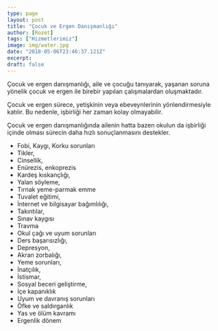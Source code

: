 ```yaml
---
type: page
layout: post
title: "Çocuk ve Ergen Danışmanlığı"
author: [Rozet]
tags: ["Hizmetlerimiz"]
image: img/water.jpg
date: "2018-05-06T23:46:37.121Z"
excerpt:
draft: false
---
```


Çocuk ve ergen danışmanlığı, aile ve çocuğu tanıyarak, yaşanan soruna yönelik çocuk ve ergen ile birebir yapılan çalışmalardan oluşmaktadır.

Çocuk ve ergen sürece, yetişkinin veya ebeveynlerinin yönlendirmesiyle katılır. Bu nedenle, işbirliği her zaman kolay olmayabilir.

Çocuk ve ergen danışmanlığında ailenin hatta bazen okulun da işbirliği içinde olması sürecin daha hızlı sonuçlanmasını destekler.

- Fobi, Kaygı, Korku sorunları
- Tikler,
- Cinsellik,
- Enürezis, enkoprezis
- Kardeş kıskançlığı,
- Yalan söyleme,
- Tırnak yeme-parmak emme
- Tuvalet eğitimi,
- İnternet ve bilgisayar bağımlılığı,
- Takıntılar,
- Sınav kaygısı
- Travma
- Okul çağı ve uyum sorunları
- Ders başarısızlığı,
- Depresyon,
- Akran zorbalığı,
- Yeme sorunları,
- İnatçılık,
- İstismar,
- Sosyal beceri geliştirme,
- İçe kapanıklık
- Uyum ve davranış sorunları
- Öfke ve saldırganlık
- Yas ve ölüm kavramı
- Ergenlik dönem
